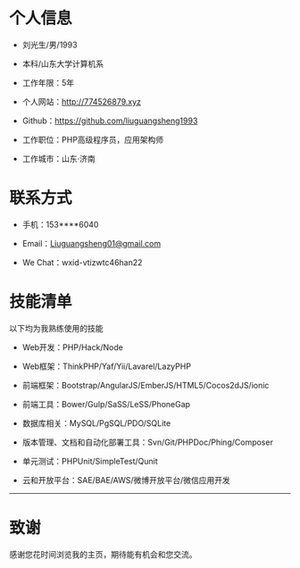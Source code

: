 # 个人信息

 - 刘光生/男/1993

 - 本科/山东大学计算机系 

 - 工作年限：5年

 - 个人网站：http://774526879.xyz

 - Github：https://github.com/liuguangsheng1993

 - 工作职位：PHP高级程序员，应用架构师

 - 工作城市：山东·济南

# 联系方式

- 手机：153****6040

- Email：Liuguangsheng01@gmail.com

- We Chat：wxid-vtizwtc46han22

# 技能清单

以下均为我熟练使用的技能

- Web开发：PHP/Hack/Node

- Web框架：ThinkPHP/Yaf/Yii/Lavarel/LazyPHP

- 前端框架：Bootstrap/AngularJS/EmberJS/HTML5/Cocos2dJS/ionic

- 前端工具：Bower/Gulp/SaSS/LeSS/PhoneGap

- 数据库相关：MySQL/PgSQL/PDO/SQLite

- 版本管理、文档和自动化部署工具：Svn/Git/PHPDoc/Phing/Composer

- 单元测试：PHPUnit/SimpleTest/Qunit

- 云和开放平台：SAE/BAE/AWS/微博开放平台/微信应用开发

      

---      

# 致谢

感谢您花时间浏览我的主页，期待能有机会和您交流。

      
